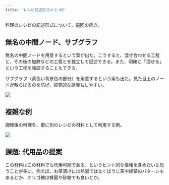```yaml
---
title: 'レシピ記述形式メモ #2'
---
```

料理のレシピの記述形式について、[前回](https://r7kamura.com/articles/2022-05-13-mermaid-recipe-memo)の続き。

無名の中間ノード、サブグラフ
--------------

無名の中間ノードを用意するという案が出た。こうすると、混ぜ合わせる工程と、その後の加熱などの工程とを独立して記述できる。また、明確に「混ぜる」という工程を強調することもできる。

サブグラフ（黄色い背景色の部分）を用意するという案も出た。見た目上のノードが散らばるのを防げ、視覚的な誘導もしやすい。

![](https://lh3.googleusercontent.com/qXkKVtM6tgd21ciuCVhnYiybMyqdn7I1E7zgW9t9AiEKetsvGq-qHUg2aEtD-G0RhALfHb4p6CyiuZUZSHKxnCVXWAYpJqsxleqK3C_undCeEzZRZYWkw3YYpYXMV07FosPIDXyHqS_R17t7EuswQA)

複雑な例
----

調理後の料理を、更に別のレシピの材料として利用する例。

![](https://lh6.googleusercontent.com/C2S835AK29kPj_-CMTeSqQO8A2Y4TZnxPlKEF3-n8lUBfGTW8rIM6V0YT3zlh_x5WQld4xLRTFSt64jk0T1uXUdnrOlymj55sY5Z427Up2lfE5YQHJdoTSonZU3ZDQ_wRlmWyUlEJheZtPG0dkmGqw)

課題: 代用品の提案
----------

この材料はこの材料でも代用可能である、というヒント的な情報を含めたいと思うことが多い。例えば、お茶漬けには熱湯ではなくほうじ茶や緑茶のパターンもあるとか、オリゴ糖は蜂蜜や砂糖でも良いとか。
